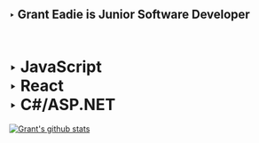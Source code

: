 ## ‣ Grant Eadie is Junior Software Developer <br><br> 
# ‣ JavaScript <br> ‣ React <br> ‣ C#/ASP.NET

[![Grant's github stats](https://github-readme-stats.vercel.app/api?username=granteadie)](https://github.com/anuraghazra/github-readme-stats)